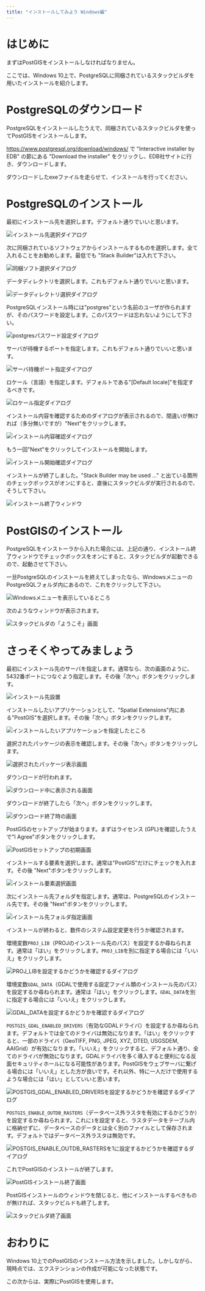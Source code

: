 ```yaml
---
title: "インストールしてみよう Windows編"
---
```


# はじめに

まずはPostGISをインストールしなければなりません。

ここでは、Windows 10上で、PostgreSQLに同梱されているスタックビルダを用いたインストールを紹介します。


# PostgreSQLのダウンロード

PostgreSQLをインストールしたうえで、同梱されているスタックビルダを使ってPostGISをインストールします。

https://www.postgresql.org/download/windows/ で "Interactive installer by EDB" の節にある "Download the installer" をクリックし、EDB社サイトに行き、ダウンロードします。

ダウンロードしたexeファイルを走らせて、インストールを行ってください。

# PostgreSQLのインストール

最初にインストール先を選択します。デフォルト通りでいいと思います。

![インストール先選択ダイアログ](https://raw.githubusercontent.com/boiledorange73/zenn-content/main/books-images/b1de0a18073af70946e0/install-sb/pg-02.png)

次に同梱されているソフトウェアからインストールするものを選択します。全て入れることをお勧めします。最低でも "Stack Builder"は入れて下さい。

![同梱ソフト選択ダイアログ](https://raw.githubusercontent.com/boiledorange73/zenn-content/main/books-images/b1de0a18073af70946e0/install-sb/pg-03.png)

データディレクトリを選択します。これもデフォルト通りでいいと思います。

![データディレクトリ選択ダイアログ](https://raw.githubusercontent.com/boiledorange73/zenn-content/main/books-images/b1de0a18073af70946e0/install-sb/pg-04.png)

PostgreSQLインストール時には"postgres"という名前のユーザが作られますが、そのパスワードを設定します。このパスワードは忘れないようにして下さい。

![postgresパスワード設定ダイアログ](https://raw.githubusercontent.com/boiledorange73/zenn-content/main/books-images/b1de0a18073af70946e0/install-sb/pg-05.png)

サーバが待機するポートを指定します。これもデフォルト通りでいいと思います。

![サーバ待機ポート指定ダイアログ](https://raw.githubusercontent.com/boiledorange73/zenn-content/main/books-images/b1de0a18073af70946e0/install-sb/pg-06.png)

ロケール（言語）を指定します。デフォルトである"[Default locale]"を指定するべきです。

![ロケール指定ダイアログ](https://raw.githubusercontent.com/boiledorange73/zenn-content/main/books-images/b1de0a18073af70946e0/install-sb/pg-07.png)

インストール内容を確認するためのダイアログが表示されるので、間違いが無ければ（多分無いですが）"Next"をクリックします。

![インストール内容確認ダイアログ](https://raw.githubusercontent.com/boiledorange73/zenn-content/main/books-images/b1de0a18073af70946e0/install-sb/pg-08.png)

もう一回"Next"をクリックしてインストールを開始します。

![インストール開始確認ダイアログ](https://raw.githubusercontent.com/boiledorange73/zenn-content/main/books-images/b1de0a18073af70946e0/install-sb/pg-09.png)

インストールが終了しました。"Stack Builder may be used ..." と出ている箇所のチェックボックスがオンにすると、直後にスタックビルダが実行されるので、そうして下さい。

![インストール終了ウィンドウ](https://raw.githubusercontent.com/boiledorange73/zenn-content/main/books-images/b1de0a18073af70946e0/install-sb/pg-11.png)


# PostGISのインストール

PostgreSQLをインストーラから入れた場合には、上記の通り、インストール終了ウィンドウでチェックボックスをオンにすると、スタックビルダが起動できるので、起動させて下さい。

一旦PostgreSQLのインストールを終えてしまったなら、WindowsメニューのPostgreSQLフォルダ内にあるので、これをクリックして下さい。

![Windowsメニューを表示しているところ](https://raw.githubusercontent.com/boiledorange73/zenn-content/main/books-images/b1de0a18073af70946e0/install-sb/sb-01.png)

次のようなウィンドウが表示されます。

![スタックビルダの「ようこそ」画面](https://raw.githubusercontent.com/boiledorange73/zenn-content/main/books-images/b1de0a18073af70946e0/install-sb/sb-02.png)

# さっそくやってみましょう

最初にインストール先のサーバを指定します。通常なら、次の画面のように、5432番ポートにつなぐよう指定します。その後「次へ」ボタンをクリックします。

![インストール先設置](https://raw.githubusercontent.com/boiledorange73/zenn-content/main/books-images/b1de0a18073af70946e0/install-sb/sb-03.png)

インストールしたいアプリケーションとして、"Spatial Extensions"内にある"PostGIS"を選択します。その後「次へ」ボタンをクリックします。

![インストールしたいアプリケーションを指定したところ](https://raw.githubusercontent.com/boiledorange73/zenn-content/main/books-images/b1de0a18073af70946e0/install-sb/sb-05.png)

選択されたパッケージの表示を確認します。その後「次へ」ボタンをクリックします。

![選択されたパッケージ表示画面](https://raw.githubusercontent.com/boiledorange73/zenn-content/main/books-images/b1de0a18073af70946e0/install-sb/sb-06.png)

ダウンロードが行われます。

![ダウンロード中に表示される画面](https://raw.githubusercontent.com/boiledorange73/zenn-content/main/books-images/b1de0a18073af70946e0/install-sb/sb-07.png)

ダウンロードが終了したら「次へ」ボタンをクリックします。

![ダウンロード終了時の画面](https://raw.githubusercontent.com/boiledorange73/zenn-content/main/books-images/b1de0a18073af70946e0/install-sb/sb-08.png)

PostGISのセットアップが始まります。まずはライセンス (GPL)を確認したうえで"I Agree"ボタンをクリックします。

![PostGISセットアップの初期画面](https://raw.githubusercontent.com/boiledorange73/zenn-content/main/books-images/b1de0a18073af70946e0/install-sb/sb-09.png)

インストールする要素を選択します。通常は"PostGIS"だけにチェックを入れます。その後 "Next"ボタンをクリックします。

![インストール要素選択画面](https://raw.githubusercontent.com/boiledorange73/zenn-content/main/books-images/b1de0a18073af70946e0/install-sb/sb-10.png)

次にインストール先フォルダを指定します。通常は、PostgreSQLのインストール先です。その後 "Next"ボタンをクリックします。

![インストール先フォルダ指定画面](https://raw.githubusercontent.com/boiledorange73/zenn-content/main/books-images/b1de0a18073af70946e0/install-sb/sb-11.png)

インストールが終わると、数件のシステム設定変更を行うか確認されます。

環境変数``PROJ_LIB``（PROJのインストール先のパス）を設定するか尋ねられます。通常は「はい」をクリックします。``PROJ_LIB``を別に指定する場合には「いいえ」をクリックします。

![PROJ_LIBを設定するかどうかを確認するダイアログ](https://raw.githubusercontent.com/boiledorange73/zenn-content/main/books-images/b1de0a18073af70946e0/install-sb/sb-13.png)

環境変数``GDAL_DATA``（GDALで使用する設定ファイル類のインストール先のパス）を設定するか尋ねられます。通常は「はい」をクリックします。``GDAL_DATA``を別に指定する場合には「いいえ」をクリックします。

![GDAL_DATAを設定するかどうかを確認するダイアログ](https://raw.githubusercontent.com/boiledorange73/zenn-content/main/books-images/b1de0a18073af70946e0/install-sb/sb-14.png)

``POSTGIS_GDAL_ENABLED_DRIVERS``（有効なGDALドライバ）を設定するか尋ねられます。デフォルトでは全てのドライバは無効になります。「はい」をクリックすると、一部のドライバ（GeoTIFF, PNG, JPEG, XYZ, DTED, USGSDEM, AAIGrid）が有効になります。「いいえ」をクリックすると、デフォルト通り、全てのドライバが無効になります。GDALドライバを多く導入すると便利になる反面セキュリティホールになる可能性があります。PostGISをウェブサーバに繋げる場合には「いいえ」とした方が良いです。それ以外、特に一人だけで使用するような場合には「はい」としていいと思います。

![POSTGIS_GDAL_ENABLED_DRIVERSを設定するかどうかを確認するダイアログ](https://raw.githubusercontent.com/boiledorange73/zenn-content/main/books-images/b1de0a18073af70946e0/install-sb/sb-15.png)

``POSTGIS_ENABLE_OUTDB_RASTERS``（データベース外ラスタを有効にするかどうか）を設定するか尋ねられます。これに``1``を設定すると、ラスタデータをテーブル内に格納せずに、データベースのデータとは全く別のファイルとして保存されます。デフォルトではデータベース外ラスタは無効です。

![POSTGIS_ENABLE_OUTDB_RASTERSを1に設定するかどうかを確認するダイアログ](https://raw.githubusercontent.com/boiledorange73/zenn-content/main/books-images/b1de0a18073af70946e0/install-sb/sb-16.png)

これでPostGISのインストールが終了します。

![PostGISインストール終了画面](https://raw.githubusercontent.com/boiledorange73/zenn-content/main/books-images/b1de0a18073af70946e0/install-sb/sb-17.png)

PostGISインストールのウィンドウを閉じると、他にインストールするべきものが無ければ、スタックビルドも終了します。

![スタックビルダ終了画面](https://raw.githubusercontent.com/boiledorange73/zenn-content/main/books-images/b1de0a18073af70946e0/install-sb/sb-18.png)

# おわりに

Windows 10上でのPostGISのインストール方法を示しました。しかしながら、現時点では、エクステンションの作成が可能になった状態です。

この次からは、実際にPostGISを使用します。

